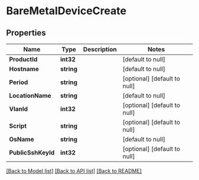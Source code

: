 # BareMetalDeviceCreate

## Properties
Name | Type | Description | Notes
------------ | ------------- | ------------- | -------------
**ProductId** | **int32** |  | [default to null]
**Hostname** | **string** |  | [default to null]
**Period** | **string** |  | [optional] [default to null]
**LocationName** | **string** |  | [default to null]
**VlanId** | **int32** |  | [optional] [default to null]
**Script** | **string** |  | [optional] [default to null]
**OsName** | **string** |  | [default to null]
**PublicSshKeyId** | **int32** |  | [optional] [default to null]

[[Back to Model list]](../README.md#documentation-for-models) [[Back to API list]](../README.md#documentation-for-api-endpoints) [[Back to README]](../README.md)


